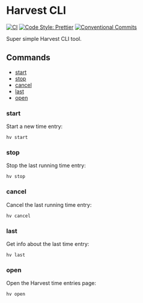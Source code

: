 # Harvest CLI

[![CI](https://github.com/bertdeblock/harvest-cli/workflows/CI/badge.svg)](https://github.com/bertdeblock/harvest-cli/actions?query=workflow%3ACI)
[![Code Style: Prettier](https://img.shields.io/badge/code_style-prettier-ff69b4.svg)](https://github.com/prettier/prettier)
[![Conventional Commits](https://img.shields.io/badge/Conventional%20Commits-1.0.0-yellow.svg)](https://conventionalcommits.org)

Super simple Harvest CLI tool.

## Commands

- [start](#start)
- [stop](#stop)
- [cancel](#cancel)
- [last](#last)
- [open](#open)

### start

Start a new time entry:

```shell
hv start
```

### stop

Stop the last running time entry:

```shell
hv stop
```

### cancel

Cancel the last running time entry:

```shell
hv cancel
```

### last

Get info about the last time entry:

```shell
hv last
```

### open

Open the Harvest time entries page:

```shell
hv open
```
